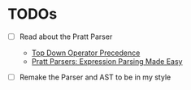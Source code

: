 # TODOs

- [ ] Read about the Pratt Parser
    - [Top Down Operator Precedence](https://crockford.com/javascript/tdop/tdop.html)
    - [Pratt Parsers: Expression Parsing Made Easy](https://journal.stuffwithstuff.com/2011/03/19/pratt-parsers-expression-parsing-made-easy/)

- [ ] Remake the Parser and AST to be in my style
